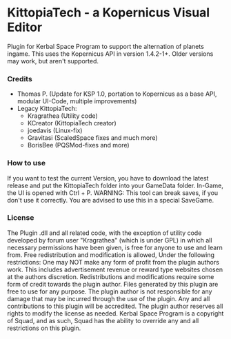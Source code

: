 KittopiaTech - a Kopernicus Visual Editor
=========================
Plugin for Kerbal Space Program to support the alternation of planets ingame.
This uses the Kopernicus API in version 1.4.2-1+. Older versions may work, but aren't supported.

### Credits
- Thomas P. (Update for KSP 1.0, portation to Kopernicus as a base API, modular UI-Code, multiple improvements)
- Legacy KittopiaTech:
  - Kragrathea (Utility code)
  - KCreator (KittopiaTech creator)
  - joedavis (Linux-fix)
  - Gravitasi (ScaledSpace fixes and much more)
  - BorisBee (PQSMod-fixes and more)

### How to use
If you want to test the current Version, you have to download the latest release and put the KittopiaTech folder into your GameData folder. In-Game, the UI is opened with Ctrl + P.
WARNING: This tool can break saves, if you don't use it correctly. You are advised to use this in a special SaveGame.

### License
The Plugin .dll and all related code, with the exception of utility code developed by forum user "Kragrathea" (which is under GPL) in which all necessary permissions have been given, is free for anyone to use and learn from.
Free redistribution and modification is allowed, Under the following restrictions: One may NOT make any form of profit from the plugin authors work. This includes advertisement revenue or reward type websites chosen at the authors discretion.
Redistributions and modifications require some form of credit towards the plugin author.
Files generated by this plugin are free to use for any purpose. The plugin author is not responsible for any damage that may be incurred through the use of the plugin. Any and all contributions to this plugin will be accredited.
The plugin author reserves all rights to modify the license as needed.
Kerbal Space Program is a copyright of Squad, and as such, Squad has the ability to override any and all restrictions on this plugin. 
